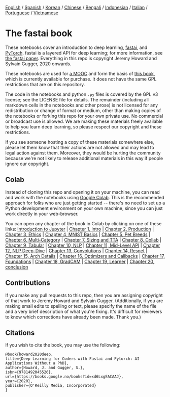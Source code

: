 [English](./README.md) / [Spanish](./README_es.md) / [Korean](./README_ko.md) / [Chinese](./README_zh.md) / [Bengali](./README_bn.md) / [Indonesian](./README_id.md) / [Italian](./README_it.md) / [Portuguese](./README_pt.md) / [Vietnamese](./README_vn.md)

# The fastai book

These notebooks cover an introduction to deep learning, [fastai](https://docs.fast.ai/), and [PyTorch](https://pytorch.org/). fastai is a layered API for deep learning; for more information, see [the fastai paper](https://www.mdpi.com/2078-2489/11/2/108). Everything in this repo is copyright Jeremy Howard and Sylvain Gugger, 2020 onwards.

These notebooks are used for [a MOOC](https://course.fast.ai) and form the basis of [this book](https://www.amazon.com/Deep-Learning-Coders-fastai-PyTorch/dp/1492045527), which is currently available for purchase. It does not have the same GPL restrictions that are on this repository.

The code in the notebooks and python `.py` files is covered by the GPL v3 license; see the LICENSE file for details. The remainder (including all markdown cells in the notebooks and other prose) is not licensed for any redistribution or change of format or medium, other than making copies of the notebooks or forking this repo for your own private use. No commercial or broadcast use is allowed. We are making these materials freely available to help you learn deep learning, so please respect our copyright and these restrictions.

If you see someone hosting a copy of these materials somewhere else, please let them know that their actions are not allowed and may lead to legal action against them. Moreover, they would be hurting the community because we're not likely to release additional materials in this way if people ignore our copyright.

## Colab

Instead of cloning this repo and opening it on your machine, you can read and work with the notebooks using [Google Colab](https://research.google.com/colaboratory/). This is the recommended approach for folks who are just getting started -- there's no need to set up a Python development environment on your own machine, since you can just work directly in your web-browser.

You can open any chapter of the book in Colab by clicking on one of these links: [Introduction to Jupyter](https://colab.research.google.com/github/fastai/fastbook/blob/master/app_jupyter.ipynb) | [Chapter 1, Intro](https://colab.research.google.com/github/fastai/fastbook/blob/master/01_intro.ipynb) | [Chapter 2, Production](https://colab.research.google.com/github/fastai/fastbook/blob/master/02_production.ipynb) | [Chapter 3, Ethics](https://colab.research.google.com/github/fastai/fastbook/blob/master/03_ethics.ipynb) | [Chapter 4, MNIST Basics](https://colab.research.google.com/github/fastai/fastbook/blob/master/04_mnist_basics.ipynb) | [Chapter 5, Pet Breeds](https://colab.research.google.com/github/fastai/fastbook/blob/master/05_pet_breeds.ipynb) | [Chapter 6, Multi-Category](https://colab.research.google.com/github/fastai/fastbook/blob/master/06_multicat.ipynb) | [Chapter 7, Sizing and TTA](https://colab.research.google.com/github/fastai/fastbook/blob/master/07_sizing_and_tta.ipynb) | [Chapter 8, Collab](https://colab.research.google.com/github/fastai/fastbook/blob/master/08_collab.ipynb) | [Chapter 9, Tabular](https://colab.research.google.com/github/fastai/fastbook/blob/master/09_tabular.ipynb) | [Chapter 10, NLP](https://colab.research.google.com/github/fastai/fastbook/blob/master/10_nlp.ipynb) | [Chapter 11, Mid-Level API](https://colab.research.google.com/github/fastai/fastbook/blob/master/11_midlevel_data.ipynb) | [Chapter 12, NLP Deep-Dive](https://colab.research.google.com/github/fastai/fastbook/blob/master/12_nlp_dive.ipynb) | [Chapter 13, Convolutions](https://colab.research.google.com/github/fastai/fastbook/blob/master/13_convolutions.ipynb) | [Chapter 14, Resnet](https://colab.research.google.com/github/fastai/fastbook/blob/master/14_resnet.ipynb) | [Chapter 15, Arch Details](https://colab.research.google.com/github/fastai/fastbook/blob/master/15_arch_details.ipynb) | [Chapter 16, Optimizers and Callbacks](https://colab.research.google.com/github/fastai/fastbook/blob/master/16_accel_sgd.ipynb) | [Chapter 17, Foundations](https://colab.research.google.com/github/fastai/fastbook/blob/master/17_foundations.ipynb) | [Chapter 18, GradCAM](https://colab.research.google.com/github/fastai/fastbook/blob/master/18_CAM.ipynb) | [Chapter 19, Learner](https://colab.research.google.com/github/fastai/fastbook/blob/master/19_learner.ipynb) | [Chapter 20, conclusion](https://colab.research.google.com/github/fastai/fastbook/blob/master/20_conclusion.ipynb)


## Contributions

If you make any pull requests to this repo, then you are assigning copyright of that work to Jeremy Howard and Sylvain Gugger. (Additionally, if you are making small edits to spelling or text, please specify the name of the file and a very brief description of what you're fixing. It's difficult for reviewers to know which corrections have already been made. Thank you.)

## Citations

If you wish to cite the book, you may use the following:

```
@book{howard2020deep,
title={Deep Learning for Coders with Fastai and Pytorch: AI Applications Without a PhD},
author={Howard, J. and Gugger, S.},
isbn={9781492045526},
url={https://books.google.no/books?id=xd6LxgEACAAJ},
year={2020},
publisher={O'Reilly Media, Incorporated}
}
```

